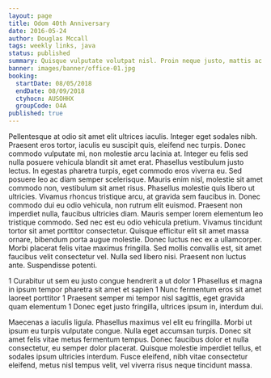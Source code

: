 ```yaml
---
layout: page
title: Odom 40th Anniversary
date: 2016-05-24
author: Douglas Mccall
tags: weekly links, java
status: published
summary: Quisque vulputate volutpat nisl. Proin neque justo, mattis ac imperdiet.
banner: images/banner/office-01.jpg
booking:
  startDate: 08/05/2018
  endDate: 08/09/2018
  ctyhocn: AUSOHHX
  groupCode: O4A
published: true
---
```

Pellentesque at odio sit amet elit ultrices iaculis. Integer eget sodales nibh. Praesent eros tortor, iaculis eu suscipit quis, eleifend nec turpis. Donec commodo vulputate mi, non molestie arcu lacinia at. Integer eu felis sed nulla posuere vehicula blandit sit amet erat. Phasellus vestibulum justo lectus. In egestas pharetra turpis, eget commodo eros viverra eu.
Sed posuere leo ac diam semper scelerisque. Mauris enim nisl, molestie sit amet commodo non, vestibulum sit amet risus. Phasellus molestie quis libero ut ultricies. Vivamus rhoncus tristique arcu, at gravida sem faucibus in. Donec commodo dui eu odio vehicula, non rutrum elit euismod. Praesent non imperdiet nulla, faucibus ultricies diam. Mauris semper lorem elementum leo tristique commodo. Sed nec est eu odio vehicula pretium. Vivamus tincidunt tortor sit amet porttitor consectetur. Quisque efficitur elit sit amet massa ornare, bibendum porta augue molestie. Donec luctus nec ex a ullamcorper. Morbi placerat felis vitae maximus fringilla. Sed mollis convallis est, sit amet faucibus velit consectetur vel. Nulla sed libero nisi. Praesent non luctus ante. Suspendisse potenti.

1 Curabitur ut sem eu justo congue hendrerit a ut dolor
1 Phasellus et magna in ipsum tempor pharetra sit amet et sapien
1 Nunc fermentum eros sit amet laoreet porttitor
1 Praesent semper mi tempor nisl sagittis, eget gravida quam elementum
1 Donec eget justo fringilla, ultrices ipsum in, interdum dui.

Maecenas a iaculis ligula. Phasellus maximus vel elit eu fringilla. Morbi ut ipsum eu turpis vulputate congue. Nulla eget accumsan turpis. Donec sit amet felis vitae metus fermentum tempus. Donec faucibus dolor et nulla consectetur, eu semper dolor placerat. Quisque molestie imperdiet tellus, et sodales ipsum ultricies interdum. Fusce eleifend, nibh vitae consectetur eleifend, metus nisl tempus velit, vel viverra risus neque tincidunt massa.
